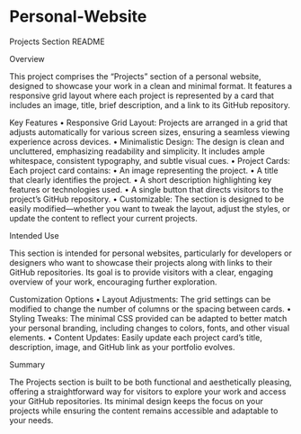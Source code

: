# Personal-Website
Projects Section README

Overview

This project comprises the “Projects” section of a personal website, designed to showcase your work in a clean and minimal format. It features a responsive grid layout where each project is represented by a card that includes an image, title, brief description, and a link to its GitHub repository.

Key Features
	•	Responsive Grid Layout: Projects are arranged in a grid that adjusts automatically for various screen sizes, ensuring a seamless viewing experience across devices.
	•	Minimalistic Design: The design is clean and uncluttered, emphasizing readability and simplicity. It includes ample whitespace, consistent typography, and subtle visual cues.
	•	Project Cards: Each project card contains:
	•	An image representing the project.
	•	A title that clearly identifies the project.
	•	A short description highlighting key features or technologies used.
	•	A single button that directs visitors to the project’s GitHub repository.
	•	Customizable: The section is designed to be easily modified—whether you want to tweak the layout, adjust the styles, or update the content to reflect your current projects.

Intended Use

This section is intended for personal websites, particularly for developers or designers who want to showcase their projects along with links to their GitHub repositories. Its goal is to provide visitors with a clear, engaging overview of your work, encouraging further exploration.

Customization Options
	•	Layout Adjustments: The grid settings can be modified to change the number of columns or the spacing between cards.
	•	Styling Tweaks: The minimal CSS provided can be adapted to better match your personal branding, including changes to colors, fonts, and other visual elements.
	•	Content Updates: Easily update each project card’s title, description, image, and GitHub link as your portfolio evolves.

Summary

The Projects section is built to be both functional and aesthetically pleasing, offering a straightforward way for visitors to explore your work and access your GitHub repositories. Its minimal design keeps the focus on your projects while ensuring the content remains accessible and adaptable to your needs.
